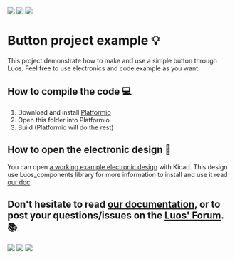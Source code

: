 ![](https://github.com/Luos-io/Mod_button/workflows/Build/badge.svg)
[![](https://img.shields.io/badge/Luos-Certified%20dev'-34A3B4)](https://luos.io)
[![](https://img.shields.io/github/license/Luos-io/Mod_button)](https://github.com/Luos-io/Mod_button/blob/master/LICENSE)


# Button project example :bulb:
This project demonstrate how to make and use a simple button through Luos. Feel free to use electronics and code example as you want.

## How to compile the code :computer:

 1. Download and install [Platformio](https://platformio.org/platformio-ide)
 2. Open this folder into Platformio
 3. Build (Platformio will do the rest)

## How to open the electronic design :electric_plug:
You can open [a working example electronic design](https://github.com/Luos-io/Electronics) with Kicad. This design use Luos_components library for more information to install and use it read [our doc](https://docs.luos.io).

## Don't hesitate to read [our documentation](https://docs.luos.io), or to post your questions/issues on the [Luos' Forum](https://community.luos.io). :books:

[![](https://img.shields.io/discourse/topics?server=https%3A%2F%2Fcommunity.luos.io&logo=Discourse)](https://community.luos.io)
[![](https://img.shields.io/badge/Luos-Documentation-34A3B4)](https://docs.luos.io)
[![](https://img.shields.io/badge/LinkedIn-Follow%20us-0077B5?style=flat&logo=linkedin)](https://www.linkedin.com/company/luos)
